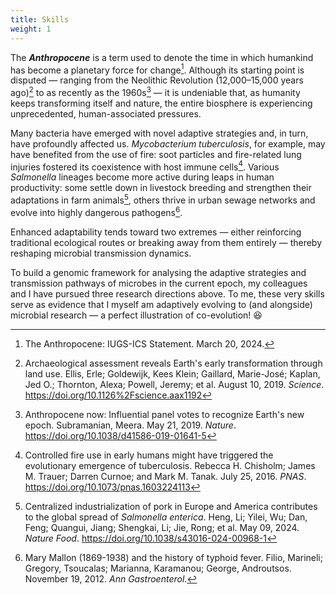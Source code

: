 ```yaml
---
title: Skills
weight: 1
---
```


The **_Anthropocene_** is a term used to denote the time in which humankind has become a planetary force for change[^1].
Although its starting point is disputed — ranging from the Neolithic Revolution (12,000–15,000 years ago)[^2] to as recently as the 1960s[^3] — it is undeniable that, as humanity keeps transforming itself and nature, the entire biosphere is experiencing unprecedented, human-associated pressures.

Many bacteria have emerged with novel adaptive strategies and, in turn, have profoundly affected us. *Mycobacterium tuberculosis*, for example, may have benefited from the use of fire: soot particles and fire-related lung injuries fostered its coexistence with host immune cells[^4]. Various *Salmonella* lineages become more active during leaps in human productivity: some settle down in livestock breeding and strengthen their adaptations in farm animals[^5], others thrive in urban sewage networks and evolve into highly dangerous pathogens[^6].

Enhanced adaptability tends toward two extremes — either reinforcing traditional ecological routes or breaking away from them entirely — thereby reshaping microbial transmission dynamics.

To build a genomic framework for analysing the adaptive strategies and transmission pathways of microbes in the current epoch, my colleagues and I have pursued three research directions above. To me, these very skills serve as evidence that I myself am adaptively evolving to (and alongside) microbial research — a perfect illustration of co-evolution! 😆

[^1]: The Anthropocene: IUGS-ICS Statement. March 20, 2024.

[^2]: Archaeological assessment reveals Earth's early transformation through land use. Ellis, Erle; Goldewijk, Kees Klein; Gaillard, Marie-José; Kaplan, Jed O.; Thornton, Alexa; Powell, Jeremy; et al. August 10, 2019. *Science*. https://doi.org/10.1126%2Fscience.aax1192

[^3]: Anthropocene now: Influential panel votes to recognize Earth's new epoch. Subramanian, Meera. May 21, 2019. *Nature*. https://doi.org/10.1038/d41586-019-01641-5

[^4]: Controlled fire use in early humans might have triggered the evolutionary emergence of tuberculosis. Rebecca H. Chisholm; James M. Trauer; Darren Curnoe; and Mark M. Tanak. July 25, 2016. *PNAS*. https://doi.org/10.1073/pnas.1603224113

[^5]: Centralized industrialization of pork in Europe and America contributes to the global spread of *Salmonella enterica*. Heng, Li; Yilei, Wu; Dan, Feng; Quangui, Jiang; Shengkai, Li; Jie, Rong; et al. May 09, 2024. *Nature Food*. https://doi.org/10.1038/s43016-024-00968-1

[^6]: Mary Mallon (1869-1938) and the history of typhoid fever. Filio, Marineli; Gregory, Tsoucalas; Marianna, Karamanou; George, Androutsos. November 19, 2012. *Ann Gastroenterol*. 